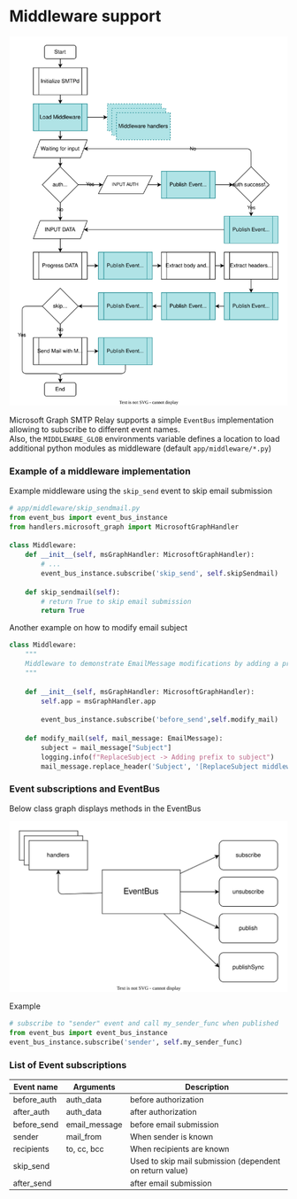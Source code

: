 # Middleware support


![Events in MicrosoftGraphHandler](./Resources/flow.svg "Events in MicrosoftGraphHandler")

Microsoft Graph SMTP Relay supports a simple `EventBus` implementation allowing to subscribe to different event names.\
Also, the `MIDDLEWARE_GLOB` environments variable defines a location to load additional python modules as middleware (default `app/middleware/*.py`)

### Example of a middleware implementation

Example middleware using the `skip_send` event to skip email submission

```python
# app/middleware/skip_sendmail.py
from event_bus import event_bus_instance
from handlers.microsoft_graph import MicrosoftGraphHandler

class Middleware:
    def __init__(self, msGraphHandler: MicrosoftGraphHandler):
        # ...
        event_bus_instance.subscribe('skip_send', self.skipSendmail)

    def skip_sendmail(self):
        # return True to skip email submission
        return True
```

Another example on how to modify email subject

```python
class Middleware:
    """
    Middleware to demonstrate EmailMessage modifications by adding a prefix to the "Subject" header
    """

    def __init__(self, msGraphHandler: MicrosoftGraphHandler):
        self.app = msGraphHandler.app

        event_bus_instance.subscribe('before_send',self.modify_mail)

    def modify_mail(self, mail_message: EmailMessage):
        subject = mail_message["Subject"]
        logging.info(f"ReplaceSubject -> Adding prefix to subject")
        mail_message.replace_header('Subject', '[ReplaceSubject middleware] ' + subject)
```

### Event subscriptions and EventBus

Below class graph displays methods in the EventBus

![Events in MicrosoftGraphHandler](./Resources/event_bus.svg "Events in MicrosoftGraphHandler")

Example

```python
# subscribe to "sender" event and call my_sender_func when published
from event_bus import event_bus_instance
event_bus_instance.subscribe('sender', self.my_sender_func)
```

### List of Event subscriptions

| Event name         | Arguments                   | Description                                              |
| ------------------ | --------------------------- | -------------------------------------------------------- |
| before_auth        | auth_data                   | before authorization                                     |
| after_auth         | auth_data                   | after authorization                                      |
| before_send        | email_message               | before email submission                                  |
| sender             | mail_from                   | When sender is known                                     |
| recipients         | to, cc, bcc                 | When recipients are known                                |
| skip_send          |                             | Used to skip mail submission (dependent on return value) |
| after_send         |                             | after email submission                                   |
